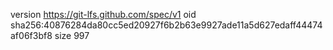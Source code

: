 version https://git-lfs.github.com/spec/v1
oid sha256:40876284da80cc5ed20927f6b2b63e9927ade11a5d627edaff44474af06f3bf8
size 997
